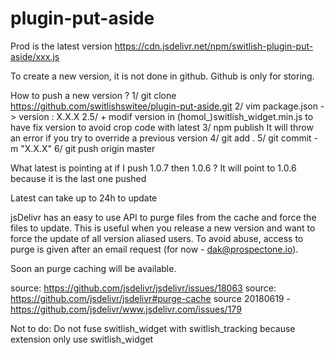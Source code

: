 # plugin-put-aside
Prod is the latest version
https://cdn.jsdelivr.net/npm/switlish-plugin-put-aside/xxx.js

To create a new version, it is not done in github. Github is only for storing.

How to push a new version ?
1/ git clone https://github.com/switlishswitee/plugin-put-aside.git
2/ vim package.json -> version : X.X.X
2.5/ + modif version in (homol_)switlish_widget.min.js to have fix version to avoid crop code with latest
3/ npm publish
It will throw an error if you try to override a previous version
4/ git add .
5/ git commit -m "X.X.X"
6/ git push origin master

What latest is pointing at if I push 1.0.7 then 1.0.6 ?
It will point to 1.0.6 because it is the last one pushed

Latest can take up to 24h to update

jsDelivr has an easy to use API to purge files from the cache and force the files to update. This is useful when you release a new version and want to force the update of all version aliased users.
To avoid abuse, access to purge is given after an email request (for now - dak@prospectone.io).

Soon an purge caching will be available.

source: https://github.com/jsdelivr/jsdelivr/issues/18063
source: https://github.com/jsdelivr/jsdelivr#purge-cache
source 20180619 - https://github.com/jsdelivr/www.jsdelivr.com/issues/179

Not to do:
Do not fuse switlish_widget with switlish_tracking because extension only use switlish_widget